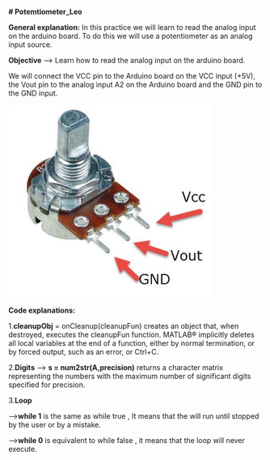 **# Potemtiometer_Leo**

**General explanation:**
In this practice we will learn to read the analog input on the arduino board. To do this we will use a potentiometer as an analog input source.

**Objective** --> Learn how to read the analog input on the arduino board.

We will connect the VCC pin to the Arduino board on the VCC input (+5V), the Vout pin to the analog input A2 on the Arduino board and the GND pin to the GND input.

![Potentiometer-Scheme](https://github.com/roboticsuic/ArduinoMatlab/blob/master/Potentiometer-Leo/Potentiometer.PNG)

**Code explanations:**

1.**cleanupObj** = onCleanup(cleanupFun) creates an object that, when destroyed, executes the cleanupFun function. MATLAB® implicitly deletes all local variables at the end of a function, either by normal termination, or by forced output, such as an error, or Ctrl+C.

2.**Digits** --> **s = num2str(A,precision)** returns a character matrix representing the numbers with the maximum number of significant digits specified for precision.

3.**Loop** 

-->**while 1** is the same as while true , It means that the will run until stopped by the user or by a mistake. 

-->**while 0** is equivalent to while false , it means that the loop will never execute.
